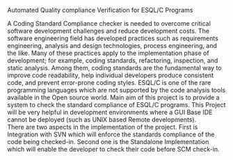 Automated Quality compliance Verification for ESQL/C Programs

A Coding Standard Compliance checker is needed to overcome critical software development challenges and reduce development costs. The software engineering field has developed practices such as requirements engineering, analysis and design technologies, process engineering, and the like. Many of these practices apply to the implementation phase of development; for example, coding standards, refactoring, inspection, and static analysis. Among them, coding standards are the fundamental way to improve code readability, help individual developers produce consistent code, and prevent error-prone coding styles. 
ESQL/C is one of the rare programming languages which are not supported by the code analysis tools available in the Open source world. Main aim of this project is to provide a system to check the standard compliance of ESQL/C programs. This Project will be very helpful in development environments where a GUI Base IDE cannot be deployed (such as UNIX based Remote developments).  
There are two aspects in the implementation of the project. First is Integration with SVN which will enforce the standards compliance of the code being checked-in. Second one is the Standalone Implementation which will enable the developer to check their code before SCM check-in. 
